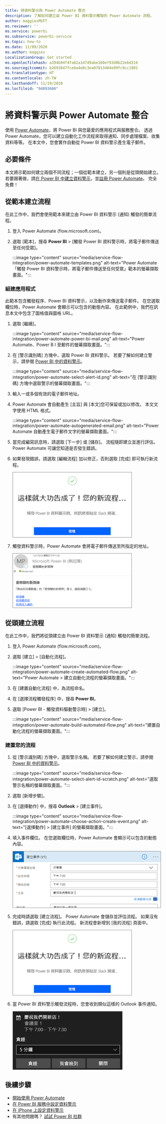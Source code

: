 ```yaml
---
title: 將資料警示與 Power Automate 整合
description: 了解如何建立由 Power BI 資料警示觸發的 Power Automate 流程。
author: maggiesMSFT
ms.reviewer: ''
ms.service: powerbi
ms.subservice: powerbi-service
ms.topic: how-to
ms.date: 11/09/2020
ms.author: maggies
LocalizationGroup: Get started
ms.openlocfilehash: a394b94f4fa62a147d9abe160ef93d0b22e6d316
ms.sourcegitcommit: b2693047fce6a4e0c3ea07013404e99fc9cc1901
ms.translationtype: HT
ms.contentlocale: zh-TW
ms.lasthandoff: 11/19/2020
ms.locfileid: "94893606"
---
```

# <a name="integrate-data-alerts-with-power-automate"></a>將資料警示與 Power Automate 整合

使用 [Power Automate](/power-automate/getting-started)，將 Power BI 與您最愛的應用程式與服務整合。 透過 Power Automate，您可以建立自動化工作流程來取得通知、同步處理檔案、收集資料等等。 在本文中，您會實作自動從 Power BI 資料警示產生電子郵件。

## <a name="prerequisites"></a>必要條件
本文將示範如何建立兩個不同流程；一個從範本建立，另一個則是從頭開始建立。 若要跟著做，請[在 Power BI 中建立資料警示](../create-reports/service-set-data-alerts.md)，並[註冊 Power Automate](https://flow.microsoft.com/#home-signup)。 完全免費！

## <a name="create-a-flow-from-a-template"></a>從範本建立流程
在此工作中，我們會使用範本來建立由 Power BI 資料警示 (通知) 觸發的簡單流程。

1. 登入 Power Automate (flow.microsoft.com)。
2. 選取 [範本]，搜尋 **Power BI** > [觸發 Power BI 資料警示時，將電子郵件傳送至任何受眾]。
   
    :::image type="content" source="media/service-flow-integration/power-automate-templates.png" alt-text="Power Automate「觸發 Power BI 資料警示時，將電子郵件傳送至任何受眾」範本的螢幕擷取畫面。":::

### <a name="build-the-flow"></a>組建應用程式
此範本包含觸發程序、Power BI 資料警示，以及動作來傳送電子郵件。 在您選取欄位時，Power Automate 會顯示可以包含的動態內容。  在此範例中，我們在訊息本文中包含了圖格值與圖格 URL。

1. 選取 [繼續]。

    :::image type="content" source="media/service-flow-integration/power-automate-power-bi-mail.png" alt-text="Power Automate、Power B I 至郵件的螢幕擷取畫面。":::

1. 在 [警示識別碼] 方塊中，選取 Power BI 資料警示。 若要了解如何建立警示，請參閱 [Power BI 中的資料警示](../create-reports/service-set-data-alerts.md)。
   
    :::image type="content" source="media/service-flow-integration/power-automate-select-alert-id.png" alt-text="在 [警示識別碼] 方塊中選取警示的螢幕擷取畫面。":::
2. 輸入一或多個有效的電子郵件地址。

3. Power Automate 會自動產生 [主旨] 與 [本文]您可保留或加以修改。 本文文字使用 HTML 格式。

    :::image type="content" source="media/service-flow-integration/power-automate-autogenerated-email.png" alt-text="Power Automate 自動產生電子郵件文字的螢幕擷取畫面。":::

1. 當完成編寫訊息時，請選取 [下一步] 或 [儲存]。  流程隨即建立並進行評估。  Power Automate 可讓您知道是否發生錯誤。
2. 如果發現錯誤，請選取 [編輯流程] 加以修正，否則選取 [完成] 即可執行新流程。
   
   ![Power Automate 成功訊息的螢幕擷取畫面。](media/service-flow-integration/power-bi-flow-running.png)
5. 觸發資料警示時，Power Automate 會將電子郵件傳送至所指定的地址。  
   
   ![Power Automate 警示電子郵件的螢幕擷取畫面。](media/service-flow-integration/power-bi-flow-email2.png)

## <a name="create-a-flow-from-scratch"></a>從頭建立流程
在此工作中，我們將從頭建立由 Power BI 資料警示 (通知) 觸發的簡單流程。

1. 登入 Power Automate (flow.microsoft.com)。
2. 選取 [建立] > [自動化流程]。

    :::image type="content" source="media/service-flow-integration/power-automate-create-automated-flow.png" alt-text="Power Automate > 建立自動化流程的螢幕擷取畫面。":::   
3. 在 [建置自動化流程] 中，為流程命名。
1. 在 [選擇流程觸發程序] 中，搜尋 **Power BI**。
1. 選取 [Power BI - 觸發資料驅動警示時] > [建立]。

    :::image type="content" source="media/service-flow-integration/power-automate-build-automated-flow.png" alt-text="建置自動化流程的螢幕擷取畫面。":::

### <a name="build-your-flow"></a>建置您的流程
1. 從 [警示識別碼] 方塊中，選取警示名稱。 若要了解如何建立警示，請參閱 [Power BI 中的資料警示](../create-reports/service-set-data-alerts.md)。

    :::image type="content" source="media/service-flow-integration/power-automate-select-alert-id-scratch.png" alt-text="選取警示名稱的螢幕擷取畫面。":::   

2. 選取 [新增步驟]。
   
3. 在 [選擇動作] 中，搜尋 **Outlook** > [建立事件]。

    :::image type="content" source="media/service-flow-integration/power-automate-choose-action-create-event.png" alt-text="[選擇動作] > [建立事件] 的螢幕擷取畫面。":::   
4. 填入事件欄位。 在您選取欄位時，Power Automate 會顯示可以包含的動態內容。
   
   ![繼續建置流程的螢幕擷取畫面。](media/service-flow-integration/power-bi-flow-event.png)
5. 完成時請選取 [建立流程]。  Power Automate 會儲存並評估流程。 如果沒有錯誤，請選取 [完成] 執行此流程。  新流程會新增到 [我的流程] 頁面中。
   
   ![完成流程的螢幕擷取畫面。](media/service-flow-integration/power-bi-flow-running.png)
6. 當 Power BI 資料警示觸發流程時，您會收到類似這樣的 Outlook 事件通知。
   
    ![Power Automate 觸發 Outlook 通知的螢幕擷取畫面。](media/service-flow-integration/power-bi-flow-notice.png)

## <a name="next-steps"></a>後續步驟
* [開始使用 Power Automate](/power-automate/getting-started/)
* [在 Power BI 服務中設定資料警示](../create-reports/service-set-data-alerts.md)
* [在 iPhone 上設定資料警示](../consumer/mobile/mobile-set-data-alerts-in-the-mobile-apps.md)
* 有其他問題嗎？ [試試 Power BI 社群](https://community.powerbi.com/)
